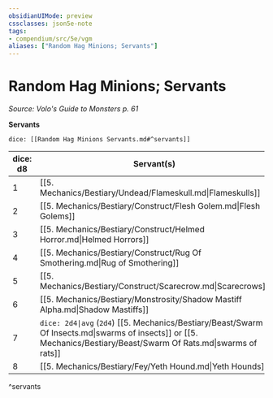 ```yaml
---
obsidianUIMode: preview
cssclasses: json5e-note
tags:
- compendium/src/5e/vgm
aliases: ["Random Hag Minions; Servants"]
---
```

# Random Hag Minions; Servants
*Source: Volo's Guide to Monsters p. 61* 

**Servants**

`dice: [[Random Hag Minions Servants.md#^servants]]`

| dice: d8 | Servant(s) |
|----------|------------|
| 1 | [[5. Mechanics/Bestiary/Undead/Flameskull.md\|Flameskulls]] |
| 2 | [[5. Mechanics/Bestiary/Construct/Flesh Golem.md\|Flesh Golems]] |
| 3 | [[5. Mechanics/Bestiary/Construct/Helmed Horror.md\|Helmed Horrors]] |
| 4 | [[5. Mechanics/Bestiary/Construct/Rug Of Smothering.md\|Rug of Smothering]] |
| 5 | [[5. Mechanics/Bestiary/Construct/Scarecrow.md\|Scarecrows]] |
| 6 | [[5. Mechanics/Bestiary/Monstrosity/Shadow Mastiff Alpha.md\|Shadow Mastiffs]] |
| 7 | `dice: 2d4\|avg` (`2d4`) [[5. Mechanics/Bestiary/Beast/Swarm Of Insects.md\|swarms of insects]] or [[5. Mechanics/Bestiary/Beast/Swarm Of Rats.md\|swarms of rats]] |
| 8 | [[5. Mechanics/Bestiary/Fey/Yeth Hound.md\|Yeth Hounds]] |
^servants